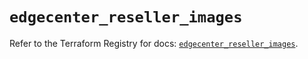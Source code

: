 # `edgecenter_reseller_images`

Refer to the Terraform Registry for docs: [`edgecenter_reseller_images`](https://registry.terraform.io/providers/edge-center/edgecenter/0.10.3/docs/resources/reseller_images).
